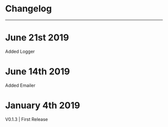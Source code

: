 # Changelog
---

# June 21st 2019
Added Logger

# June 14th 2019
Added Emailer

# January 4th 2019
V0.1.3 | First Release
